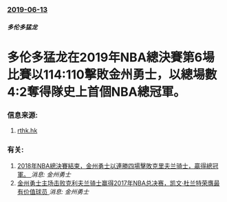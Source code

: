 ### [2019-06-13](/news/2019/06/13/index.md)

##### 多伦多猛龙
# 多伦多猛龙在2019年NBA總決賽第6場比賽以114:110擊敗金州勇士，以總場數4:2奪得隊史上首個NBA總冠軍。 




### 信息来源:

1. [rthk.hk](https://news.rthk.hk/rthk/ch/component/k2/1462822-20190614.htm)

### 有关:

1. [2018年NBA總決賽結束，金州勇士以連勝四場擊敗克里夫兰骑士，贏得總冠軍。 ](/news/2018/06/8/2018年NBA總決賽結束-金州勇士以連勝四場擊敗克里夫兰骑士-贏得總冠軍.md) _消息: 金州勇士_
2. [金州勇士主场击败克利夫兰骑士赢得2017年NBA总决赛，凯文·杜兰特荣膺最有价值球员 ](/news/2017/06/13/金州勇士主场击败克利夫兰骑士赢得2017年NBA总决赛-凯文-杜兰特荣膺最有价值球员.md) _消息: 金州勇士_
